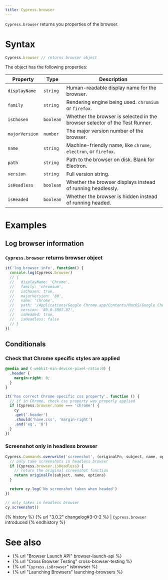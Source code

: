 ```yaml
---
title: Cypress.browser
---
```


`Cypress.browser` returns you properties of the browser.

# Syntax

```javascript
Cypress.browser // returns browser object
```

The object has the following properties:

Property | Type | Description
--- | --- | ---
`displayName` | `string` | Human-readable display name for the browser.
`family` | `string` | Rendering engine being used. `chromium` or `firefox`.
`isChosen` | `boolean` | Whether the browser is selected in the browser selector of the Test Runner.
`majorVersion` | `number` | The major version number of the browser.
`name`| `string` | Machine-friendly name, like `chrome`, `electron`, or `firefox`.
`path` | `string` | Path to the browser on disk. Blank for Electron.
`version` | `string` | Full version string.
`isHeadless` | `boolean` | Whether the browser displays instead of running headlessly.
`isHeaded` | `boolean` | Whether the browser is hidden instead of running headed.

# Examples

## Log browser information

### `Cypress.browser` returns browser object

```js
it('log browser info', function() {
  console.log(Cypress.browser)
  // {
  //   displayName: 'Chrome',
  //   family: 'chromium',
  //   isChosen: true,
  //   majorVersion: '80',
  //   name: 'chrome',
  //   path: '/Applications/Google Chrome.app/Contents/MacOS/Google Chrome',
  //   version: '80.0.3987.87',
  //   isHeaded: true,
  //   isHeadless: false
  // }
})
```

## Conditionals

### Check that Chrome specific styles are applied

```css
@media and (-webkit-min-device-pixel-ratio:0) {
  .header {
    margin-right: 0;
  }
}
```

```javascript
it('has correct Chrome specific css property', function () {
  // if in Chrome, check css property was properly applied
  if (Cypress.browser.name === 'chrome') {
    cy
    .get('.header')
    .should('have.css', 'margin-right')
    .and('eq', '0')
  }
})
```

### Screenshot only in headless browser

```javascript
Cypress.Commands.overwrite('screenshot', (originalFn, subject, name, options) => {
  // only take screenshots in headless browser
  if (Cypress.browser.isHeadless) {
    // return the original screenshot function
    return originalFn(subject, name, options)
  }

  return cy.log('No screenshot taken when headed')
})

// only takes in headless browser
cy.screenshot()
```

{% history %}
{% url "3.0.2" changelog#3-0-2 %} | `Cypress.browser` introduced
{% endhistory %}

# See also

- {% url "Browser Launch API" browser-launch-api %}
- {% url "Cross Browser Testing" cross-browser-testing %}
- {% url "`Cypress.isBrowser`" isbrowser %}
- {% url "Launching Browsers" launching-browsers %}
